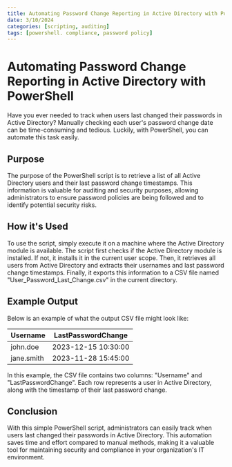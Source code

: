 ```yaml
---
title: Automating Password Change Reporting in Active Directory with PowerShell
date: 3/10/2024
categories: [scripting, auditing]
tags: [powershell. compliance, password policy]
---
```


# Automating Password Change Reporting in Active Directory with PowerShell

Have you ever needed to track when users last changed their passwords in Active Directory? Manually checking each user's password change date can be time-consuming and tedious. Luckily, with PowerShell, you can automate this task easily.

## Purpose
The purpose of the PowerShell script is to retrieve a list of all Active Directory users and their last password change timestamps. This information is valuable for auditing and security purposes, allowing administrators to ensure password policies are being followed and to identify potential security risks.

## How it's Used
To use the script, simply execute it on a machine where the Active Directory module is available. The script first checks if the Active Directory module is installed. If not, it installs it in the current user scope. Then, it retrieves all users from Active Directory and extracts their usernames and last password change timestamps. Finally, it exports this information to a CSV file named "User_Password_Last_Change.csv" in the current directory.

## Example Output
Below is an example of what the output CSV file might look like:

|Username    | LastPasswordChange |
|------------|--------------------|
|john.doe    |2023-12-15 10:30:00 |
|jane.smith  |2023-11-28 15:45:00 |


In this example, the CSV file contains two columns: "Username" and "LastPasswordChange". Each row represents a user in Active Directory, along with the timestamp of their last password change.

## Conclusion
With this simple PowerShell script, administrators can easily track when users last changed their passwords in Active Directory. This automation saves time and effort compared to manual methods, making it a valuable tool for maintaining security and compliance in your organization's IT environment.
